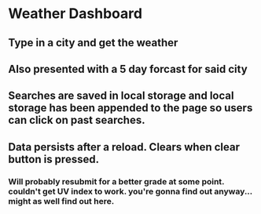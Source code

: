 # Weather Dashboard

## Type in a city and get the weather

## Also presented with a 5 day forcast for said city

## Searches are saved in local storage and local storage has been appended to the page so users can click on past searches. 

## Data persists after a reload. Clears when clear button is pressed.

### Will probably resubmit for a better grade at some point. couldn't get UV index to work. you're gonna find out anyway... might as well find out here.
 